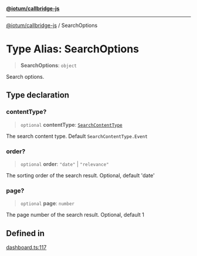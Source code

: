 [**@iotum/callbridge-js**](../README.md)

***

[@iotum/callbridge-js](../README.md) / SearchOptions

# Type Alias: SearchOptions

> **SearchOptions**: `object`

Search options.

## Type declaration

### contentType?

> `optional` **contentType**: [`SearchContentType`](../enumerations/SearchContentType.md)

The search content type. Default `SearchContentType.Event`

### order?

> `optional` **order**: `"date"` \| `"relevance"`

The sorting order of the search result. Optional, default 'date'

### page?

> `optional` **page**: `number`

The page number of the search result. Optional, default 1

## Defined in

[dashboard.ts:117](https://github.com/iotum/callbridge-js/blob/d0dfc94e8f5dfc8239b4ec067f283823bb09beee/src/dashboard.ts#L117)
